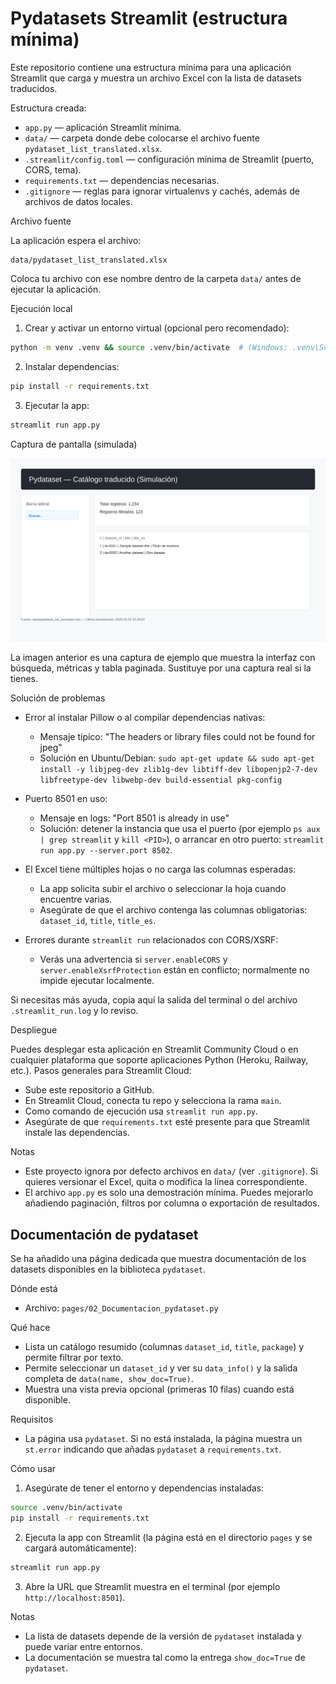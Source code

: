 # Pydatasets Streamlit (estructura mínima)

Este repositorio contiene una estructura mínima para una aplicación Streamlit que carga y muestra
un archivo Excel con la lista de datasets traducidos.

Estructura creada:

- `app.py` — aplicación Streamlit mínima.
- `data/` — carpeta donde debe colocarse el archivo fuente `pydataset_list_translated.xlsx`.
- `.streamlit/config.toml` — configuración mínima de Streamlit (puerto, CORS, tema).
- `requirements.txt` — dependencias necesarias.
- `.gitignore` — reglas para ignorar virtualenvs y cachés, además de archivos de datos locales.

Archivo fuente

La aplicación espera el archivo:

	data/pydataset_list_translated.xlsx

Coloca tu archivo con ese nombre dentro de la carpeta `data/` antes de ejecutar la aplicación.

Ejecución local

1. Crear y activar un entorno virtual (opcional pero recomendado):

```bash
python -m venv .venv && source .venv/bin/activate  # (Windows: .venv\Scripts\activate)
```

2. Instalar dependencias:

```bash
pip install -r requirements.txt
```

3. Ejecutar la app:

```bash
streamlit run app.py
```

Captura de pantalla (simulada)

![Captura simulada](docs/screenshot-simulated.svg)

La imagen anterior es una captura de ejemplo que muestra la interfaz con búsqueda, métricas y tabla paginada. Sustituye por una captura real si la tienes.

Solución de problemas

- Error al instalar Pillow o al compilar dependencias nativas:
    - Mensaje típico: "The headers or library files could not be found for jpeg"
    - Solución en Ubuntu/Debian: `sudo apt-get update && sudo apt-get install -y libjpeg-dev zlib1g-dev libtiff-dev libopenjp2-7-dev libfreetype-dev libwebp-dev build-essential pkg-config`

- Puerto 8501 en uso:
    - Mensaje en logs: "Port 8501 is already in use"
    - Solución: detener la instancia que usa el puerto (por ejemplo `ps aux | grep streamlit` y `kill <PID>`), o arrancar en otro puerto: `streamlit run app.py --server.port 8502`.

- El Excel tiene múltiples hojas o no carga las columnas esperadas:
    - La app solicita subir el archivo o seleccionar la hoja cuando encuentre varias.
    - Asegúrate de que el archivo contenga las columnas obligatorias: `dataset_id`, `title`, `title_es`.

- Errores durante `streamlit run` relacionados con CORS/XSRF:
    - Verás una advertencia si `server.enableCORS` y `server.enableXsrfProtection` están en conflicto; normalmente no impide ejecutar localmente.

Si necesitas más ayuda, copia aquí la salida del terminal o del archivo `.streamlit_run.log` y lo reviso.

Despliegue

Puedes desplegar esta aplicación en Streamlit Community Cloud o en cualquier plataforma que soporte
aplicaciones Python (Heroku, Railway, etc.). Pasos generales para Streamlit Cloud:

- Sube este repositorio a GitHub.
- En Streamlit Cloud, conecta tu repo y selecciona la rama `main`.
- Como comando de ejecución usa `streamlit run app.py`.
- Asegúrate de que `requirements.txt` esté presente para que Streamlit instale las dependencias.

Notas

- Este proyecto ignora por defecto archivos en `data/` (ver `.gitignore`). Si quieres versionar el Excel,
  quita o modifica la línea correspondiente.
- El archivo `app.py` es solo una demostración mínima. Puedes mejorarlo añadiendo paginación,
  filtros por columna o exportación de resultados.

Documentación de pydataset
--------------------------

Se ha añadido una página dedicada que muestra documentación de los datasets disponibles en la
biblioteca `pydataset`.

Dónde está

- Archivo: `pages/02_Documentacion_pydataset.py`

Qué hace

- Lista un catálogo resumido (columnas `dataset_id`, `title`, `package`) y permite filtrar por texto.
- Permite seleccionar un `dataset_id` y ver su `data_info()` y la salida completa de `data(name, show_doc=True)`.
- Muestra una vista previa opcional (primeras 10 filas) cuando está disponible.

Requisitos

- La página usa `pydataset`. Si no está instalada, la página muestra un `st.error` indicando que añadas
    `pydataset` a `requirements.txt`.

Cómo usar

1. Asegúrate de tener el entorno y dependencias instaladas:

```bash
source .venv/bin/activate
pip install -r requirements.txt
```

2. Ejecuta la app con Streamlit (la página está en el directorio `pages` y se cargará automáticamente):

```bash
streamlit run app.py
```

3. Abre la URL que Streamlit muestra en el terminal (por ejemplo `http://localhost:8501`).

Notas

- La lista de datasets depende de la versión de `pydataset` instalada y puede variar entre entornos.
- La documentación se muestra tal como la entrega `show_doc=True` de `pydataset`.

